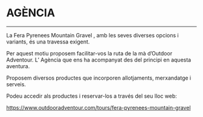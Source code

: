 # AGÈNCIA

---

La Fera Pyrenees Mountain Gravel , amb les seves diverses opcions i variants, és una travessa exigent.

Per aquest motiu proposem facilitar-vos la ruta de la mà d’Outdoor Adventour. L’ Agència que ens ha acompanyat des del principi en aquesta aventura.

Proposem diversos productes que incorporen allotjaments, merxandatge i serveis.

Podeu accedir als productes i reservar-los a través del seu lloc web:

<https://www.outdooradventour.com/tours/fera-pyrenees-mountain-gravel>
